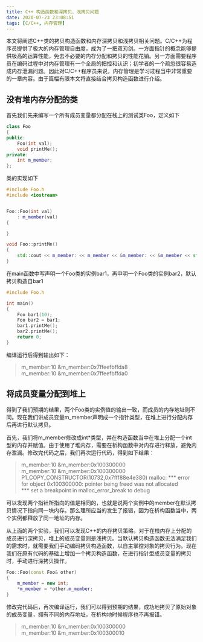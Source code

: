 ```yaml
---
title: C++ 构造函数和深拷贝、浅拷贝问题
date: 2020-07-23 23:08:51
tags: [C/C++, 内存管理]
---
```


本文将阐述C++类的拷贝构造函数和内存深拷贝和浅拷贝相关问题。C/C++为程序员提供了极大的内存管理自由度，成为了一把双刃剑。一方面指针的概念能够提供极高的运算性能，免去不必要的内存分配和拷贝的性能花销。另一方面需要程序员在编码过程中对内存管理有一个全局的把控和认识；初学者的一个疏忽很容易造成内存泄漏问题。因此对C/C++程序员来说，内存管理是学习过程当中非常重要的一章内容。由于篇幅有限本文将直接结合拷贝构造函数进行介绍。
<!--more-->

## 没有堆内存分配的类

首先我们先来编写一个所有成员变量都分配在栈上的测试类Foo，定义如下
```C++
class Foo
{
public:
    Foo(int val);
    void printMe();
private:
    int m_member;
};
```

类的实现如下
```C++
#include Foo.h
#include <iostream>


Foo::Foo(int val) 
    : m_member(val)
{

}

void Foo::printMe()
{
    std::cout << m_member: << m_member << &m_member: << &m_member << std::endl;
}
```

在main函数中写声明一个Foo类的实例bar1，再申明一个Foo类的实例bar2，默认拷贝构造自bar1

```C++
#include Foo.h

int main()
{
    Foo bar1(10);
    Foo bar2 = bar1;
    bar1.printMe();
    bar2.printMe();
    return 0;
}
```

编译运行后得到输出如下：
> m_member:10 &m_member:0x7ffeefbffda8<br> m_member:10 &m_member:0x7ffeefbffda0

## 将成员变量分配到堆上
得到了我们预期的结果，两个Foo类的实例值的输出一致，而成员的内存地址则不同。现在我们讲成员变量m_member声明成一个指针类型，在堆上进行分配内存后再进行默认拷贝。

首先，我们将m_member修改成int*类型，并在构造函数当中在堆上分配一个int型的内存并赋值。由于使用了堆内存，需要在析构函数中对内存进行释放，避免内存泄漏。修改完代码之后，我们再次运行代码，得到如下结果：
> m_member:10 &m_member:0x100300000<br>
m_member:10 &m_member:0x100300000<br>
P1_COPY_CONSTRUCTOR(10732,0x7fff88e4e380) malloc: *** error for object 0x100300000: pointer being freed was not allocated<br>
*** set a breakpoint in malloc_error_break to debug<br>

可以发现两个指针所指向的值是相同的，也就是说两个实例中的member在默认拷贝情况下指向同一块内存。那么理所应当的发生了报错，因为在析构函数当中，两个实例都释放了同一地址的内存。

从上面的两个实验，我们可以发现C++的内存拷贝策略，对于在栈内存上分配的成员进行深拷贝，堆上的成员变量则是浅拷贝。当默认拷贝构造函数无法满足我们的需求时，就需要我们手动编码拷贝构造函数，以自主掌控对象的拷贝行为。现在我们在原有代码的基础上增加一个拷贝构造函数，在进行指针型成员变量的拷贝时，手动进行深拷贝操作。
```C++
Foo::Foo(const Foo& other)
{
    m_member = new int;
    *m_member = *other.m_member;
}
````

修改完代码后，再次编译运行，我们可以得到预期的结果，成功地拷贝了原始对象的成员变量，拥有不同的内存地址，在析构地时候程序也不再报错。
> m_member:10 &m_member:0x100300000<br>
m_member:10 &m_member:0x100300010<br>
